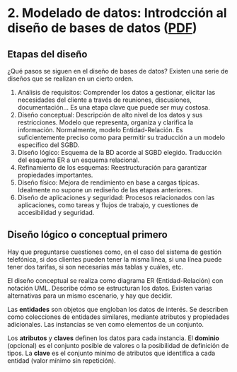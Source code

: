 # 2. Modelado de datos: Introdcción al diseño de bases de datos ([PDF](originales/02-modeladoDatos.pdf))
## Etapas del diseño
¿Qué pasos se siguen en el diseño de bases de datos? Existen una serie de diseños que se realizan en un cierto orden.

1. Análisis de requisitos: Comprender los datos a gestionar, elicitar las necesidades del cliente a través de reuniones, discusiones, documentación... Es una etapa clave que puede ser muy costosa.
2. Diseño conceptual: Descripción de alto nivel de los datos y sus restricciones. Modelo que representa, organiza y clarifica la información. Normalmente, modelo Entidad-Relación. Es suficientemente preciso como para permitir su traducción a un modelo específico del SGBD.
3. Diseño lógico: Esquema de la BD acorde al SGBD elegido. Traducción del esquema ER a un esquema relacional.
4. Refinamiento de los esquemas: Reestructuración para garantizar propiedades importantes.
5. Diseño físico: Mejora de rendimiento en base a cargas típicas. Idealmente no supone un rediseño de las etapas anteriores.
6. Diseño de aplicaciones y seguridad: Procesos relacionados con las aplicaciones, como tareas y flujos de trabajo, y cuestiones de accesibilidad y seguridad.

## Diseño lógico o conceptual primero
Hay que preguntarse cuestiones como, en el caso del sistema de gestión telefónica, si dos clientes pueden tener la misma línea, si una línea puede tener dos tarifas, si son necesarias más tablas y cuáles, etc.

El diseño conceptual se realiza como diagrama ER (Entidad-Relación) con notación UML. Describe cómo se estructuran los datos. Existen varias alternativas para un mismo escenario, y hay que decidir.

Las **entidades** son objetos que engloban los datos de interés. Se describen como colecciones de entidades similares, mediante atributos y propiedades adicionales. Las instancias se ven como elementos de un conjunto.

Los **atributos** y **claves** definen los datos para cada instancia. El **dominio** (opcional) es el conjunto posible de valores o la posibilidad de definición de tipos. La **clave** es el conjunto mínimo de atributos que identifica a cada entidad (valor mínimo sin repetición).

<!-- Diapositiva 6 -->
